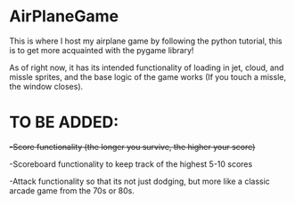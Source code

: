 # AirPlaneGame

This is where I host my airplane game by following the python tutorial, this is to get more acquainted with the pygame library!

As of right now, it has its intended functionality of loading in jet, cloud, and missle sprites, and the base logic of the game works (If you touch a missle, the window closes).

# TO BE ADDED:
~~-Score functionality (the longer you survive, the higher your score)~~

-Scoreboard functionality to keep track of the highest 5-10 scores

-Attack functionality so that its not just dodging, but more like a classic arcade game from the 70s or 80s.
